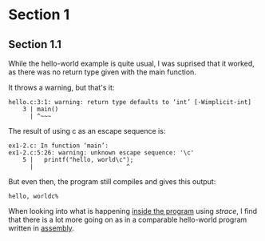 # Section 1

## Section 1.1

While the hello-world example is quite usual, I was suprised that it worked, as there was no return type given with the main function.

It throws a warning, but that's it:

```
hello.c:3:1: warning: return type defaults to ‘int’ [-Wimplicit-int]
    3 | main()
      | ^~~~

```

The result of using c as an escape sequence is:

```
ex1-2.c: In function ‘main’:
ex1-2.c:5:26: warning: unknown escape sequence: '\c'
    5 |   printf("hello, world\c");
      |                          ^

```

But even then, the program still compiles and gives this output:

```
hello, worldc%  

```

When looking into what is happening [inside the program](./1_hello_c) using *strace*, I find that there is a lot more going on as in a comparable hello-world program written in [assembly](./1_hello_asm).


